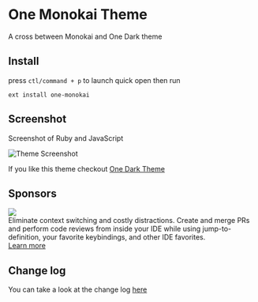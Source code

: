 # One Monokai Theme

A cross between Monokai and One Dark theme

## Install

press `ctl/command + p` to launch quick open then run

```
ext install one-monokai
```

## Screenshot

Screenshot of Ruby and JavaScript

![Theme Screenshot](screenshot-v0.2.0.png)

If you like this theme checkout [One Dark Theme](https://marketplace.visualstudio.com/items?itemName=azemoh.theme-onedark)

## Sponsors

<p><a title="Try CodeStream" href="https://sponsorlink.codestream.com/?utm_source=vscmarket&amp;utm_campaign=onemonokai&amp;utm_medium=banner"><img src="https://alt-images.codestream.com/codestream_logo_onemonokai.png"></a></br>
Eliminate context switching and costly distractions. Create and merge PRs and perform code reviews from inside your IDE while using jump-to-definition, your favorite keybindings, and other IDE favorites.<br> <a title="Try CodeStream" href="https://sponsorlink.codestream.com/?utm_source=vscmarket&amp;utm_campaign=onemonokai&amp;utm_medium=banner">Learn more</a></p>

## Change log

You can take a look at the change log [here](https://github.com/azemoh/vscode-one-monokai/blob/master/CHANGELOG.md)
